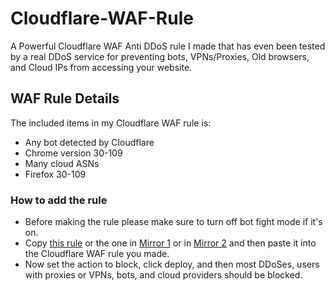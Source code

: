 # Cloudflare-WAF-Rule
A Powerful Cloudflare WAF Anti DDoS rule I made that has even been tested by a real DDoS service for preventing bots, VPNs/Proxies, Old browsers, and Cloud IPs from accessing your website.

## WAF Rule Details

The included items in my Cloudflare WAF rule is:

- Any bot detected by Cloudflare
- Chrome version 30-109
- Many cloud ASNs
- Firefox 30-109

### How to add the rule
- Before making the rule please make sure to turn off bot fight mode if it's on.
- Copy [this rule](https://cstuff.cz/Cloudflare-WAF-rule.txt) or the one in [Mirror 1](https://raw.githubusercontent.com/SomeTechyGuy/Cloudflare-WAF-Rule/main/AntiDDos.txt) or in [Mirror 2](https://gitlab.com/cjhar1224/My-website/-/raw/main/public/Cloudflare-WAF-rule.txt) and then paste it into the Cloudflare WAF rule you made.
- Now set the action to block, click deploy, and then most DDoSes, users with proxies or VPNs, bots, and cloud providers should be blocked.
